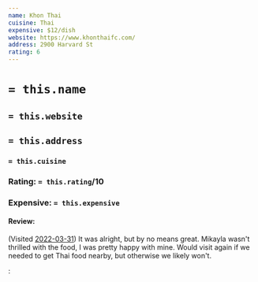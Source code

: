 ```yaml
---
name: Khon Thai
cuisine: Thai
expensive: $12/dish
website: https://www.khonthaifc.com/
address: 2900 Harvard St
rating: 6
---
```

# `= this.name`
## `= this.website`
## `= this.address`
### `= this.cuisine`
### Rating: `= this.rating`/10
### Expensive:  `= this.expensive`

#### Review:
(Visited [2022-03-31](../../Daily_Notes/2022-03-31.md)) It was alright, but by no means great. Mikayla wasn't thrilled with the food, I was pretty happy with mine. Would visit again if we needed to get Thai food nearby, but otherwise we likely won't.

:
   